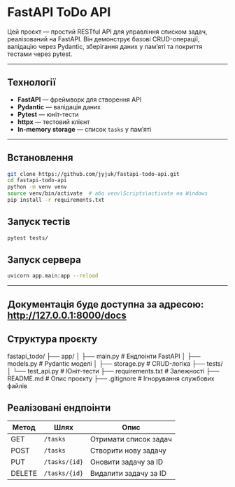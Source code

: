 #  FastAPI ToDo API

Цей проєкт — простий RESTful API для управління списком задач, реалізований на FastAPI. 
Він демонструє базові CRUD-операції, валідацію через Pydantic, зберігання даних у пам’яті та покриття тестами через pytest.

---

##  Технології

- **FastAPI** — фреймворк для створення API
- **Pydantic** — валідація даних
- **Pytest** — юніт-тести
- **httpx** — тестовий клієнт
- **In-memory storage** — список `tasks` у пам’яті

---

##  Встановлення

```bash
git clone https://github.com/jyjuk/fastapi-todo-api.git
cd fastapi-todo-api
python -m venv venv
source venv/bin/activate  # або venv\Scripts\activate на Windows
pip install -r requirements.txt
```

##  Запуск тестів
```bash
pytest tests/
```

## Запуск сервера
```bash
uvicorn app.main:app --reload
```
---
  Документація буде доступна за адресою: http://127.0.0.1:8000/docs
---

## Структура проєкту
fastapi_todo/
├── app/
│   ├── main.py         # Ендпоінти FastAPI
│   ├── models.py       # Pydantic моделі
│   ├── storage.py      # CRUD-логіка
├── tests/
│   └── test_api.py     # Юніт-тести
├── requirements.txt    # Залежності
├── README.md           # Опис проєкту
├── .gitignore          # Ігнорування службових файлів


## Реалізовані ендпоінти
| Метод   | Шлях           | Опис                     |
|---------|----------------|--------------------------|
| GET     | `/tasks`       | Отримати список задач    |
| POST    | `/tasks`       | Створити нову задачу     |
| PUT     | `/tasks/{id}`  | Оновити задачу за ID     |
| DELETE  | `/tasks/{id}`  | Видалити задачу за ID    |
